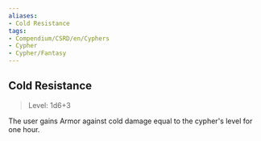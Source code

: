 ```yaml
---
aliases:
- Cold Resistance
tags:
- Compendium/CSRD/en/Cyphers
- Cypher
- Cypher/Fantasy
---
```


  
## Cold Resistance  
>Level: 1d6+3  
  
The user gains Armor against cold damage equal to the cypher's level for one hour.
